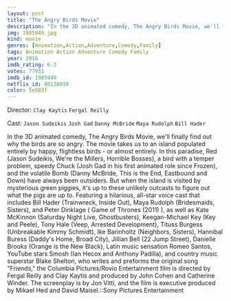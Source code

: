 ```yaml
---
layout: post
title: "The Angry Birds Movie"
description: "In the 3D animated comedy, The Angry Birds Movie, we'll finally find out why the birds are so angry. The movie takes us to an island populated entirely by happy, flightless birds - or almost entirely. In this paradise, Red (Jason Sudeikis, We're the Millers, Horrible Bosses), a bird with a temper problem, speedy Chuck (Josh Gad in his first animated role since Frozen), and the volatile Bomb (Danny McBride, This is the End, Eastbound and Down) have always been outsiders. But when the island is visited by mysterious green piggies, it's up to these unlikely outcasts to figure out wha.."
img: 1985949.jpg
kind: movie
genres: [Animation,Action,Adventure,Comedy,Family]
tags: Animation Action Adventure Comedy Family 
year: 2016
imdb_rating: 6.3
votes: 77931
imdb_id: 1985949
netflix_id: 80138030
color: 5e503f
---
```

Director: `Clay Kaytis` `Fergal Reilly`  

Cast: `Jason Sudeikis` `Josh Gad` `Danny McBride` `Maya Rudolph` `Bill Hader` 

In the 3D animated comedy, The Angry Birds Movie, we'll finally find out why the birds are so angry. The movie takes us to an island populated entirely by happy, flightless birds - or almost entirely. In this paradise, Red (Jason Sudeikis, We're the Millers, Horrible Bosses), a bird with a temper problem, speedy Chuck (Josh Gad in his first animated role since Frozen), and the volatile Bomb (Danny McBride, This is the End, Eastbound and Down) have always been outsiders. But when the island is visited by mysterious green piggies, it's up to these unlikely outcasts to figure out what the pigs are up to. Featuring a hilarious, all-star voice cast that includes Bill Hader (Trainwreck, Inside Out), Maya Rudolph (Bridesmaids, Sisters), and Peter Dinklage ( Game of Thrones (2011) ), as well as Kate McKinnon (Saturday Night Live, Ghostbusters), Keegan-Michael Key (Key and Peele), Tony Hale (Veep, Arrested Development), Tituss Burgess (Unbreakable Kimmy Schmidt), Ike Barinholtz (Neighbors, Sisters), Hannibal Buress (Daddy's Home, Broad City), Jillian Bell (22 Jump Street), Danielle Brooks (Orange is the New Black), Latin music sensation Romeo Santos, YouTube stars Smosh (Ian Hecox and Anthony Padilla), and country music superstar Blake Shelton, who writes and preforms the original song "Friends," the Columbia Pictures/Rovio Entertainment film is directed by Fergal Reilly and Clay Kaytis and produced by John Cohen and Catherine Winder. The screenplay is by Jon Vitti, and the film is executive produced by Mikael Hed and David Maisel.::Sony Pictures Entertainment